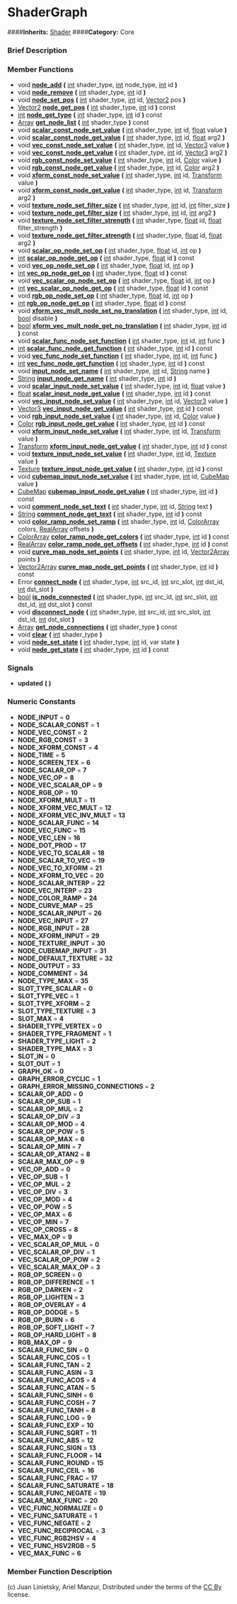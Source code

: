 #  ShaderGraph  
####**Inherits:** [Shader](class_shader)
####**Category:** Core

###  Brief Description  


###  Member Functions 
  * void  **[node&#95;add](#node_add)**  **(** [int](class_int) shader_type, [int](class_int) node_type, [int](class_int) id  **)**
  * void  **[node&#95;remove](#node_remove)**  **(** [int](class_int) shader_type, [int](class_int) id  **)**
  * void  **[node&#95;set&#95;pos](#node_set_pos)**  **(** [int](class_int) shader_type, [int](class_int) id, [Vector2](class_vector2) pos  **)**
  * [Vector2](class_vector2)  **[node&#95;get&#95;pos](#node_get_pos)**  **(** [int](class_int) shader_type, [int](class_int) id  **)** const
  * [int](class_int)  **[node&#95;get&#95;type](#node_get_type)**  **(** [int](class_int) shader_type, [int](class_int) id  **)** const
  * [Array](class_array)  **[get&#95;node&#95;list](#get_node_list)**  **(** [int](class_int) shader_type  **)** const
  * void  **[scalar&#95;const&#95;node&#95;set&#95;value](#scalar_const_node_set_value)**  **(** [int](class_int) shader_type, [int](class_int) id, [float](class_float) value  **)**
  * void  **[scalar&#95;const&#95;node&#95;get&#95;value](#scalar_const_node_get_value)**  **(** [int](class_int) shader_type, [int](class_int) id, [float](class_float) arg2  **)**
  * void  **[vec&#95;const&#95;node&#95;set&#95;value](#vec_const_node_set_value)**  **(** [int](class_int) shader_type, [int](class_int) id, [Vector3](class_vector3) value  **)**
  * void  **[vec&#95;const&#95;node&#95;get&#95;value](#vec_const_node_get_value)**  **(** [int](class_int) shader_type, [int](class_int) id, [Vector3](class_vector3) arg2  **)**
  * void  **[rgb&#95;const&#95;node&#95;set&#95;value](#rgb_const_node_set_value)**  **(** [int](class_int) shader_type, [int](class_int) id, [Color](class_color) value  **)**
  * void  **[rgb&#95;const&#95;node&#95;get&#95;value](#rgb_const_node_get_value)**  **(** [int](class_int) shader_type, [int](class_int) id, [Color](class_color) arg2  **)**
  * void  **[xform&#95;const&#95;node&#95;set&#95;value](#xform_const_node_set_value)**  **(** [int](class_int) shader_type, [int](class_int) id, [Transform](class_transform) value  **)**
  * void  **[xform&#95;const&#95;node&#95;get&#95;value](#xform_const_node_get_value)**  **(** [int](class_int) shader_type, [int](class_int) id, [Transform](class_transform) arg2  **)**
  * void  **[texture&#95;node&#95;set&#95;filter&#95;size](#texture_node_set_filter_size)**  **(** [int](class_int) shader_type, [int](class_int) id, [int](class_int) filter_size  **)**
  * void  **[texture&#95;node&#95;get&#95;filter&#95;size](#texture_node_get_filter_size)**  **(** [int](class_int) shader_type, [int](class_int) id, [int](class_int) arg2  **)**
  * void  **[texture&#95;node&#95;set&#95;filter&#95;strength](#texture_node_set_filter_strength)**  **(** [int](class_int) shader_type, [float](class_float) id, [float](class_float) filter_strength  **)**
  * void  **[texture&#95;node&#95;get&#95;filter&#95;strength](#texture_node_get_filter_strength)**  **(** [int](class_int) shader_type, [float](class_float) id, [float](class_float) arg2  **)**
  * void  **[scalar&#95;op&#95;node&#95;set&#95;op](#scalar_op_node_set_op)**  **(** [int](class_int) shader_type, [float](class_float) id, [int](class_int) op  **)**
  * [int](class_int)  **[scalar&#95;op&#95;node&#95;get&#95;op](#scalar_op_node_get_op)**  **(** [int](class_int) shader_type, [float](class_float) id  **)** const
  * void  **[vec&#95;op&#95;node&#95;set&#95;op](#vec_op_node_set_op)**  **(** [int](class_int) shader_type, [float](class_float) id, [int](class_int) op  **)**
  * [int](class_int)  **[vec&#95;op&#95;node&#95;get&#95;op](#vec_op_node_get_op)**  **(** [int](class_int) shader_type, [float](class_float) id  **)** const
  * void  **[vec&#95;scalar&#95;op&#95;node&#95;set&#95;op](#vec_scalar_op_node_set_op)**  **(** [int](class_int) shader_type, [float](class_float) id, [int](class_int) op  **)**
  * [int](class_int)  **[vec&#95;scalar&#95;op&#95;node&#95;get&#95;op](#vec_scalar_op_node_get_op)**  **(** [int](class_int) shader_type, [float](class_float) id  **)** const
  * void  **[rgb&#95;op&#95;node&#95;set&#95;op](#rgb_op_node_set_op)**  **(** [int](class_int) shader_type, [float](class_float) id, [int](class_int) op  **)**
  * [int](class_int)  **[rgb&#95;op&#95;node&#95;get&#95;op](#rgb_op_node_get_op)**  **(** [int](class_int) shader_type, [float](class_float) id  **)** const
  * void  **[xform&#95;vec&#95;mult&#95;node&#95;set&#95;no&#95;translation](#xform_vec_mult_node_set_no_translation)**  **(** [int](class_int) shader_type, [int](class_int) id, [bool](class_bool) disable  **)**
  * [bool](class_bool)  **[xform&#95;vec&#95;mult&#95;node&#95;get&#95;no&#95;translation](#xform_vec_mult_node_get_no_translation)**  **(** [int](class_int) shader_type, [int](class_int) id  **)** const
  * void  **[scalar&#95;func&#95;node&#95;set&#95;function](#scalar_func_node_set_function)**  **(** [int](class_int) shader_type, [int](class_int) id, [int](class_int) func  **)**
  * [int](class_int)  **[scalar&#95;func&#95;node&#95;get&#95;function](#scalar_func_node_get_function)**  **(** [int](class_int) shader_type, [int](class_int) id  **)** const
  * void  **[vec&#95;func&#95;node&#95;set&#95;function](#vec_func_node_set_function)**  **(** [int](class_int) shader_type, [int](class_int) id, [int](class_int) func  **)**
  * [int](class_int)  **[vec&#95;func&#95;node&#95;get&#95;function](#vec_func_node_get_function)**  **(** [int](class_int) shader_type, [int](class_int) id  **)** const
  * void  **[input&#95;node&#95;set&#95;name](#input_node_set_name)**  **(** [int](class_int) shader_type, [int](class_int) id, [String](class_string) name  **)**
  * [String](class_string)  **[input&#95;node&#95;get&#95;name](#input_node_get_name)**  **(** [int](class_int) shader_type, [int](class_int) id  **)**
  * void  **[scalar&#95;input&#95;node&#95;set&#95;value](#scalar_input_node_set_value)**  **(** [int](class_int) shader_type, [int](class_int) id, [float](class_float) value  **)**
  * [float](class_float)  **[scalar&#95;input&#95;node&#95;get&#95;value](#scalar_input_node_get_value)**  **(** [int](class_int) shader_type, [int](class_int) id  **)** const
  * void  **[vec&#95;input&#95;node&#95;set&#95;value](#vec_input_node_set_value)**  **(** [int](class_int) shader_type, [int](class_int) id, [Vector3](class_vector3) value  **)**
  * [Vector3](class_vector3)  **[vec&#95;input&#95;node&#95;get&#95;value](#vec_input_node_get_value)**  **(** [int](class_int) shader_type, [int](class_int) id  **)** const
  * void  **[rgb&#95;input&#95;node&#95;set&#95;value](#rgb_input_node_set_value)**  **(** [int](class_int) shader_type, [int](class_int) id, [Color](class_color) value  **)**
  * [Color](class_color)  **[rgb&#95;input&#95;node&#95;get&#95;value](#rgb_input_node_get_value)**  **(** [int](class_int) shader_type, [int](class_int) id  **)** const
  * void  **[xform&#95;input&#95;node&#95;set&#95;value](#xform_input_node_set_value)**  **(** [int](class_int) shader_type, [int](class_int) id, [Transform](class_transform) value  **)**
  * [Transform](class_transform)  **[xform&#95;input&#95;node&#95;get&#95;value](#xform_input_node_get_value)**  **(** [int](class_int) shader_type, [int](class_int) id  **)** const
  * void  **[texture&#95;input&#95;node&#95;set&#95;value](#texture_input_node_set_value)**  **(** [int](class_int) shader_type, [int](class_int) id, [Texture](class_texture) value  **)**
  * [Texture](class_texture)  **[texture&#95;input&#95;node&#95;get&#95;value](#texture_input_node_get_value)**  **(** [int](class_int) shader_type, [int](class_int) id  **)** const
  * void  **[cubemap&#95;input&#95;node&#95;set&#95;value](#cubemap_input_node_set_value)**  **(** [int](class_int) shader_type, [int](class_int) id, [CubeMap](class_cubemap) value  **)**
  * [CubeMap](class_cubemap)  **[cubemap&#95;input&#95;node&#95;get&#95;value](#cubemap_input_node_get_value)**  **(** [int](class_int) shader_type, [int](class_int) id  **)** const
  * void  **[comment&#95;node&#95;set&#95;text](#comment_node_set_text)**  **(** [int](class_int) shader_type, [int](class_int) id, [String](class_string) text  **)**
  * [String](class_string)  **[comment&#95;node&#95;get&#95;text](#comment_node_get_text)**  **(** [int](class_int) shader_type, [int](class_int) id  **)** const
  * void  **[color&#95;ramp&#95;node&#95;set&#95;ramp](#color_ramp_node_set_ramp)**  **(** [int](class_int) shader_type, [int](class_int) id, [ColorArray](class_colorarray) colors, [RealArray](class_realarray) offsets  **)**
  * [ColorArray](class_colorarray)  **[color&#95;ramp&#95;node&#95;get&#95;colors](#color_ramp_node_get_colors)**  **(** [int](class_int) shader_type, [int](class_int) id  **)** const
  * [RealArray](class_realarray)  **[color&#95;ramp&#95;node&#95;get&#95;offsets](#color_ramp_node_get_offsets)**  **(** [int](class_int) shader_type, [int](class_int) id  **)** const
  * void  **[curve&#95;map&#95;node&#95;set&#95;points](#curve_map_node_set_points)**  **(** [int](class_int) shader_type, [int](class_int) id, [Vector2Array](class_vector2array) points  **)**
  * [Vector2Array](class_vector2array)  **[curve&#95;map&#95;node&#95;get&#95;points](#curve_map_node_get_points)**  **(** [int](class_int) shader_type, [int](class_int) id  **)** const
  * Error  **[connect&#95;node](#connect_node)**  **(** [int](class_int) shader_type, [int](class_int) src_id, [int](class_int) src_slot, [int](class_int) dst_id, [int](class_int) dst_slot  **)**
  * [bool](class_bool)  **[is&#95;node&#95;connected](#is_node_connected)**  **(** [int](class_int) shader_type, [int](class_int) src_id, [int](class_int) src_slot, [int](class_int) dst_id, [int](class_int) dst_slot  **)** const
  * void  **[disconnect&#95;node](#disconnect_node)**  **(** [int](class_int) shader_type, [int](class_int) src_id, [int](class_int) src_slot, [int](class_int) dst_id, [int](class_int) dst_slot  **)**
  * [Array](class_array)  **[get&#95;node&#95;connections](#get_node_connections)**  **(** [int](class_int) shader_type  **)** const
  * void  **[clear](#clear)**  **(** [int](class_int) shader_type  **)**
  * void  **[node&#95;set&#95;state](#node_set_state)**  **(** [int](class_int) shader_type, [int](class_int) id, var state  **)**
  * void  **[node&#95;get&#95;state](#node_get_state)**  **(** [int](class_int) shader_type, [int](class_int) id  **)** const

###  Signals  
  *  **updated**  **(** **)**

###  Numeric Constants  
  * **NODE_INPUT** = **0**
  * **NODE_SCALAR_CONST** = **1**
  * **NODE_VEC_CONST** = **2**
  * **NODE_RGB_CONST** = **3**
  * **NODE_XFORM_CONST** = **4**
  * **NODE_TIME** = **5**
  * **NODE_SCREEN_TEX** = **6**
  * **NODE_SCALAR_OP** = **7**
  * **NODE_VEC_OP** = **8**
  * **NODE_VEC_SCALAR_OP** = **9**
  * **NODE_RGB_OP** = **10**
  * **NODE_XFORM_MULT** = **11**
  * **NODE_XFORM_VEC_MULT** = **12**
  * **NODE_XFORM_VEC_INV_MULT** = **13**
  * **NODE_SCALAR_FUNC** = **14**
  * **NODE_VEC_FUNC** = **15**
  * **NODE_VEC_LEN** = **16**
  * **NODE_DOT_PROD** = **17**
  * **NODE_VEC_TO_SCALAR** = **18**
  * **NODE_SCALAR_TO_VEC** = **19**
  * **NODE_VEC_TO_XFORM** = **21**
  * **NODE_XFORM_TO_VEC** = **20**
  * **NODE_SCALAR_INTERP** = **22**
  * **NODE_VEC_INTERP** = **23**
  * **NODE_COLOR_RAMP** = **24**
  * **NODE_CURVE_MAP** = **25**
  * **NODE_SCALAR_INPUT** = **26**
  * **NODE_VEC_INPUT** = **27**
  * **NODE_RGB_INPUT** = **28**
  * **NODE_XFORM_INPUT** = **29**
  * **NODE_TEXTURE_INPUT** = **30**
  * **NODE_CUBEMAP_INPUT** = **31**
  * **NODE_DEFAULT_TEXTURE** = **32**
  * **NODE_OUTPUT** = **33**
  * **NODE_COMMENT** = **34**
  * **NODE_TYPE_MAX** = **35**
  * **SLOT_TYPE_SCALAR** = **0**
  * **SLOT_TYPE_VEC** = **1**
  * **SLOT_TYPE_XFORM** = **2**
  * **SLOT_TYPE_TEXTURE** = **3**
  * **SLOT_MAX** = **4**
  * **SHADER_TYPE_VERTEX** = **0**
  * **SHADER_TYPE_FRAGMENT** = **1**
  * **SHADER_TYPE_LIGHT** = **2**
  * **SHADER_TYPE_MAX** = **3**
  * **SLOT_IN** = **0**
  * **SLOT_OUT** = **1**
  * **GRAPH_OK** = **0**
  * **GRAPH_ERROR_CYCLIC** = **1**
  * **GRAPH_ERROR_MISSING_CONNECTIONS** = **2**
  * **SCALAR_OP_ADD** = **0**
  * **SCALAR_OP_SUB** = **1**
  * **SCALAR_OP_MUL** = **2**
  * **SCALAR_OP_DIV** = **3**
  * **SCALAR_OP_MOD** = **4**
  * **SCALAR_OP_POW** = **5**
  * **SCALAR_OP_MAX** = **6**
  * **SCALAR_OP_MIN** = **7**
  * **SCALAR_OP_ATAN2** = **8**
  * **SCALAR_MAX_OP** = **9**
  * **VEC_OP_ADD** = **0**
  * **VEC_OP_SUB** = **1**
  * **VEC_OP_MUL** = **2**
  * **VEC_OP_DIV** = **3**
  * **VEC_OP_MOD** = **4**
  * **VEC_OP_POW** = **5**
  * **VEC_OP_MAX** = **6**
  * **VEC_OP_MIN** = **7**
  * **VEC_OP_CROSS** = **8**
  * **VEC_MAX_OP** = **9**
  * **VEC_SCALAR_OP_MUL** = **0**
  * **VEC_SCALAR_OP_DIV** = **1**
  * **VEC_SCALAR_OP_POW** = **2**
  * **VEC_SCALAR_MAX_OP** = **3**
  * **RGB_OP_SCREEN** = **0**
  * **RGB_OP_DIFFERENCE** = **1**
  * **RGB_OP_DARKEN** = **2**
  * **RGB_OP_LIGHTEN** = **3**
  * **RGB_OP_OVERLAY** = **4**
  * **RGB_OP_DODGE** = **5**
  * **RGB_OP_BURN** = **6**
  * **RGB_OP_SOFT_LIGHT** = **7**
  * **RGB_OP_HARD_LIGHT** = **8**
  * **RGB_MAX_OP** = **9**
  * **SCALAR_FUNC_SIN** = **0**
  * **SCALAR_FUNC_COS** = **1**
  * **SCALAR_FUNC_TAN** = **2**
  * **SCALAR_FUNC_ASIN** = **3**
  * **SCALAR_FUNC_ACOS** = **4**
  * **SCALAR_FUNC_ATAN** = **5**
  * **SCALAR_FUNC_SINH** = **6**
  * **SCALAR_FUNC_COSH** = **7**
  * **SCALAR_FUNC_TANH** = **8**
  * **SCALAR_FUNC_LOG** = **9**
  * **SCALAR_FUNC_EXP** = **10**
  * **SCALAR_FUNC_SQRT** = **11**
  * **SCALAR_FUNC_ABS** = **12**
  * **SCALAR_FUNC_SIGN** = **13**
  * **SCALAR_FUNC_FLOOR** = **14**
  * **SCALAR_FUNC_ROUND** = **15**
  * **SCALAR_FUNC_CEIL** = **16**
  * **SCALAR_FUNC_FRAC** = **17**
  * **SCALAR_FUNC_SATURATE** = **18**
  * **SCALAR_FUNC_NEGATE** = **19**
  * **SCALAR_MAX_FUNC** = **20**
  * **VEC_FUNC_NORMALIZE** = **0**
  * **VEC_FUNC_SATURATE** = **1**
  * **VEC_FUNC_NEGATE** = **2**
  * **VEC_FUNC_RECIPROCAL** = **3**
  * **VEC_FUNC_RGB2HSV** = **4**
  * **VEC_FUNC_HSV2RGB** = **5**
  * **VEC_MAX_FUNC** = **6**

###  Member Function Description  


(c) Juan Linietsky, Ariel Manzur, Distributed under the terms of the [CC By](https://creativecommons.org/licenses/by/3.0/legalcode) license.
